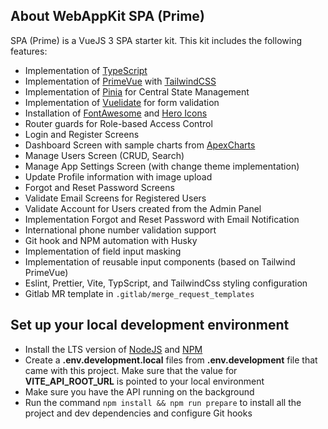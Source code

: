 ## About WebAppKit SPA (Prime)

 SPA (Prime) is a VueJS 3 SPA starter kit. This kit includes the following features:

- Implementation of [TypeScript](https://www.typescriptlang.org/)
- Implementation of [PrimeVue](https://tailwind.primevue.org/overview) with [TailwindCSS](https://tailwindcss.com)
- Implementation of [Pinia](https://pinia.vuejs.org) for Central State Management
- Implementation of [Vuelidate](https://vuelidate-next.netlify.app) for form validation
- Installation of [FontAwesome](https://fontawesome.com) and [Hero Icons](https://heroicons.com)
- Router guards for Role-based Access Control
- Login and Register Screens
- Dashboard Screen with sample charts from [ApexCharts](https://apexcharts.com/)
- Manage Users Screen (CRUD, Search)
- Manage App Settings Screen (with change theme implementation)
- Update Profile information with image upload
- Forgot and Reset Password Screens
- Validate Email Screens for Registered Users
- Validate Account for Users created from the Admin Panel
- Implementation Forgot and Reset Password with Email Notification
- International phone number validation support
- Git hook and NPM automation with Husky
- Implementation of field input masking
- Implementation of reusable input components (based on Tailwind PrimeVue)
- Eslint, Prettier, Vite, TypScript, and TailwindCss styling configuration
- Gitlab MR template in `.gitlab/merge_request_templates`

## Set up your local development environment

- Install the LTS version of [NodeJS](https://nodejs.org/en) and [NPM](https://docs.npmjs.com/downloading-and-installing-node-js-and-npm)
- Create a **.env.development.local** files from **.env.development** file that came with this project. Make sure that the value for **VITE_API_ROOT_URL** is pointed to your local environment
- Make sure you have the  API running on the background
- Run the command `npm install && npm run prepare` to install all the project and dev dependencies and configure Git hooks